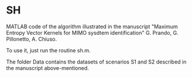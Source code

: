 # SH
MATLAB code of the algorithm illustrated in the manuscript "Maximum Entropy Vector Kernels for MIMO sysdtem identification" 
G. Prando, G. Pillonetto, A. Chiuso.

To use it, just run the routine sh.m.

The folder Data contains the datasets of scenarios S1 and S2 described in the manuscript above-mentioned.
